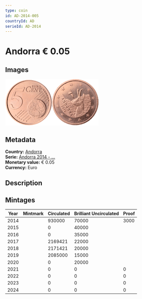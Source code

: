 ```yaml
---
type: coin
id: AD-2014-005
countryId: AD
serieId: AD-2014
---
```


# Andorra € 0.05

## Images

<img src="../../../Images/common-2007-005.png" height="150" alt="Front image"><img src="Images/andorra-2014-005.png" height="150" alt="Back image">

## Metadata

**Country:** [Andorra](../index.md)\
**Serie:** [Andorra 2014 - ...](index.md)\
**Monetary value:** € 0.05\
**Currency:** Euro

## Description


## Mintages

| Year | Mintmark | Circulated | Brilliant Uncirculated | Proof |
| ---- | -------- | ---------- | ---------------------- | ----- |
| 2014 |  | 930000| 70000 | 3000 |
| 2015 |  | 0| 40000 |  |
| 2016 |  | 0| 35000 |  |
| 2017 |  | 2169421| 22000 |  |
| 2018 |  | 2171421| 20000 |  |
| 2019 |  | 2085000| 15000 |  |
| 2020 |  | 0| 20000 |  |
| 2021 |  | 0 | 0 | 0 |
| 2022 |  | 0 | 0 | 0 |
| 2023 |  | 0 | 0 | 0 |
| 2024 |  | 0 | 0 | 0 |
